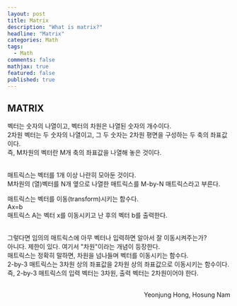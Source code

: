 ```yaml
---
layout: post
title: Matrix
description: "What is matrix?"
headline: "Matrix"
categories: Math
tags: 
  - Math
comments: false
mathjax: true
featured: false
published: true
---
```


## MATRIX

벡터는 숫자의 나열이고, 벡터의 차원은 나열된 숫자의 개수이다. <br>
2차원 벡터는 두 숫자의 나열이고, 그 두 숫자는 2차원 평면을 구성하는 두 축의 좌표값이다.<br>
즉, M차원의 벡터란 M개 축의 좌표값을 나열해 놓은 것이다.<br><br>

매트릭스는 벡터를 1개 이상 나란히 모아둔 것이다.<br>
M차원의 (열)벡터를 N개 옆으로 나열한 매트릭스를 M-by-N 매트릭스라고 부른다. <br>

매트릭스는 벡터를 이동(transform)시키는 함수다. <br>
    Ax=b  
매트릭스 A는 벡터 x를 이동시키고 난 후의 벡터 b를 출력한다. <br><br>

그렇다면 임의의 매트릭스에 아무 벡터나 입력하면 알아서 잘 이동시켜주는가?<br>
아니다. 제한이 있다. 여기서 "차원"이라는 개념이 등장한다. <br>
매트릭스는 정확히 말하면, 차원을 넘나들며 벡터를 이동시키는 함수다. <br>
2-by-3 매트릭스는 3차원 상의 좌표값을 2차원 상의 좌표값으로 이동시키는 함수이다. <br>
즉, 2-by-3 매트릭스의 입력 벡터는 3차원, 출력 벡터는 2차원이어야 한다. <br><br>

<p align="right"> Yeonjung Hong, Hosung Nam <p>
